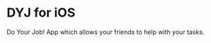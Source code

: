DYJ for iOS
====================
Do Your Job! App which allows your friends to help with your tasks.
